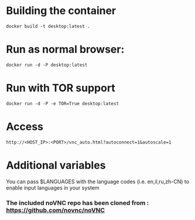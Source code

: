 # Building the container
`docker build -t desktop:latest .`

# Run as normal browser:
`docker run -d -P desktop:latest`

# Run with TOR support
`docker run -d -P -e TOR=True desktop:latest`

# Access
`http://<HOST_IP>:<PORT>/vnc_auto.html?autoconnect=1&autoscale=1`

# Additional variables
You can pass $LANGUAGES with the language codes (i.e. en,il,ru,zh-CN) to enable input languages in your system

### The included noVNC repo has been cloned from : https://github.com/novnc/noVNC
